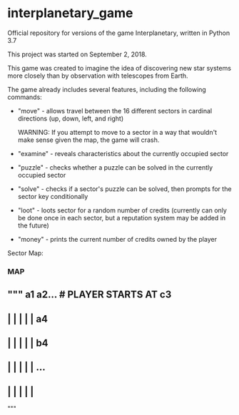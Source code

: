 # interplanetary_game
Official repository for versions of the game Interplanetary, written in Python 3.7

This project was started on September 2, 2018.

This game was created to imagine the idea of discovering new star systems more closely than by observation with telescopes from Earth.

The game already includes several features, including the following commands:

 - "move" - allows travel between the 16 different sectors in cardinal directions (up, down, left, and right)

   WARNING: If you attempt to move to a sector in a way that wouldn't make sense given the map, the game will crash.

 - "examine" - reveals characteristics about the currently occupied sector

 - "puzzle" - checks whether a puzzle can be solved in the currently occupied sector

 - "solve" - checks if a sector's puzzle can be solved, then prompts for the sector key conditionally

 - "loot" -  loots sector for a random number of credits (currently can only be done once in each sector, but a reputation system may be added in the future)

 - "money" - prints the current number of credits owned by the player

Sector Map:

### MAP ###
"""
a1 a2... # PLAYER STARTS AT c3
-----------------
|   |   |   |   | a4
-----------------
|   |   |   |   | b4
-----------------
|   |   |   |   | ...
-----------------
|   |   |   |   |
-----------------
"""
